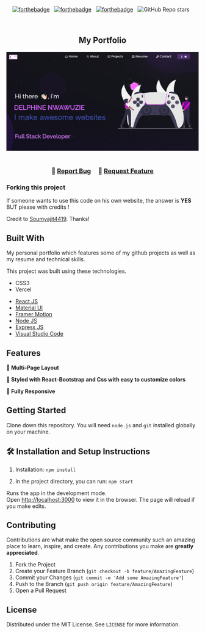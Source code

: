 <center>

[![forthebadge](https://forthebadge.com/images/badges/built-with-love.svg)](https://forthebadge.com) &nbsp;
[![forthebadge](https://forthebadge.com/images/badges/made-with-javascript.svg)](https://forthebadge.com) &nbsp;
[![forthebadge](https://forthebadge.com/images/badges/open-source.svg)](https://forthebadge.com) &nbsp;
![GitHub Repo stars](https://github.com/DelphineN?tab=stars) &nbsp;

</center>

<!-- PROJECT PREVIEW -->
<br />

<h2 align="center">
  My Portfolio<br/>
  
</h2>
<div align="center">
  <img alt="Demo" src="./Images/readme-img1.png" />
</div>

<br/>

<h3 align="center">
    🔹
    <a href="https://github.com/DelphineN/MyPortfolio/issues">Report Bug</a> &nbsp; &nbsp;
    🔹
    <a href="https://github.com/DelphineN/MyPortfolio/issues">Request Feature</a>
</h3>

### Forking this project

If someone wants to use this code on his own website, the answer is **YES** BUT please with credits !

Credit to [Soumyajit4419](https://github.com/soumyajit4419). Thanks!

## Built With

My personal portfolio which features some of my github projects as well as my resume and technical skills.<br/>

This project was built using these technologies.

- CSS3
- Vercel

* [React JS](https://reactjs.org/)
* [Material UI](https://material-ui.com/)
* [Framer Motion](https://www.framer.com/motion/)
* [Node JS](https://nodejs.org/en/)
* [Express JS](https://expressjs.com/)
* [Visual Studio Code](https://code.visualstudio.com/)

## Features

**📖 Multi-Page Layout**

**🎨 Styled with React-Bootstrap and Css with easy to customize colors**

**📱 Fully Responsive**

## Getting Started

Clone down this repository. You will need `node.js` and `git` installed globally on your machine.

## 🛠 Installation and Setup Instructions

1. Installation: `npm install`

2. In the project directory, you can run: `npm start`

Runs the app in the development mode.\
Open [http://localhost:3000](http://localhost:3000) to view it in the browser.
The page will reload if you make edits.

<!-- CONTRIBUTING -->

## Contributing

Contributions are what make the open source community such an amazing place to learn, inspire, and create. Any contributions you make are **greatly appreciated**.

1. Fork the Project
2. Create your Feature Branch (`git checkout -b feature/AmazingFeature`)
3. Commit your Changes (`git commit -m 'Add some AmazingFeature'`)
4. Push to the Branch (`git push origin feature/AmazingFeature`)
5. Open a Pull Request

<!-- LICENSE -->

## License

Distributed under the MIT License. See `LICENSE` for more information.
